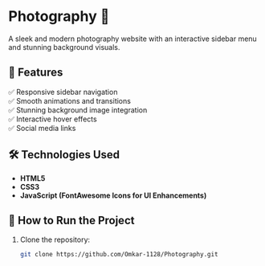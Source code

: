 # Photography 📸  
A sleek and modern photography website with an interactive sidebar menu and stunning background visuals.  

## 📌 Features  
✅ Responsive sidebar navigation  
✅ Smooth animations and transitions  
✅ Stunning background image integration  
✅ Interactive hover effects  
✅ Social media links  

## 🛠️ Technologies Used  
- **HTML5**  
- **CSS3**  
- **JavaScript (FontAwesome Icons for UI Enhancements)**  

## 🚀 How to Run the Project  
1. Clone the repository:  
   ```bash
   git clone https://github.com/Omkar-1128/Photography.git
